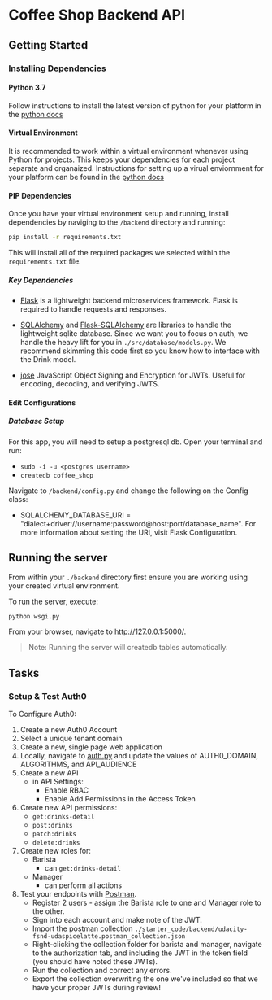 # Coffee Shop Backend API

## Getting Started

### Installing Dependencies

#### Python 3.7

Follow instructions to install the latest version of python for your platform in the [python docs](https://docs.python.org/3/using/unix.html#getting-and-installing-the-latest-version-of-python)

#### Virtual Environment

It is recommended to work within a virtual environment whenever using Python for projects. This keeps your dependencies for each project separate and organaized. Instructions for setting up a virual enviornment for your platform can be found in the [python docs](https://packaging.python.org/guides/installing-using-pip-and-virtual-environments/)

#### PIP Dependencies

Once you have your virtual environment setup and running, install dependencies by naviging to the `/backend` directory and running:

```bash
pip install -r requirements.txt
```

This will install all of the required packages we selected within the `requirements.txt` file.

##### Key Dependencies

- [Flask](http://flask.pocoo.org/)  is a lightweight backend microservices framework. Flask is required to handle requests and responses.

- [SQLAlchemy](https://www.sqlalchemy.org/) and [Flask-SQLAlchemy](https://flask-sqlalchemy.palletsprojects.com/en/2.x/) are libraries to handle the lightweight sqlite database. Since we want you to focus on auth, we handle the heavy lift for you in `./src/database/models.py`. We recommend skimming this code first so you know how to interface with the Drink model.

- [jose](https://python-jose.readthedocs.io/en/latest/) JavaScript Object Signing and Encryption for JWTs. Useful for encoding, decoding, and verifying JWTS.

#### Edit Configurations

##### Database Setup

For this app, you will need to setup a postgresql db. Open your terminal and run:

- `sudo -i -u <postgres username>` 
- `createdb coffee_shop`

Navigate to `/backend/config.py` and change the following on the Config class:

- SQLALCHEMY_DATABASE_URI = "dialect+driver://username:password@host:port/database_name". For more information about setting the URI, visit Flask Configuration.


## Running the server

From within your `./backend` directory first ensure you are working using your created virtual environment.

To run the server, execute:

`python wsgi.py`  

From your browser, navigate to http://127.0.0.1:5000/.

> Note: Running the server will createdb tables automatically.

## Tasks

### Setup & Test Auth0 

To Configure Auth0: 

1. Create a new Auth0 Account
2. Select a unique tenant domain
3. Create a new, single page web application
4. Locally, navigate to [auth.py](backend/src/auth/auth.py) and update the values of AUTH0_DOMAIN, ALGORITHMS, and API_AUDIENCE
5. Create a new API
    - in API Settings:
        - Enable RBAC
        - Enable Add Permissions in the Access Token
6. Create new API permissions:
    - `get:drinks-detail`
    - `post:drinks`
    - `patch:drinks`
    - `delete:drinks`
7. Create new roles for:
    - Barista
        - can `get:drinks-detail`
    - Manager
        - can perform all actions
8. Test your endpoints with [Postman](https://getpostman.com). 
    - Register 2 users - assign the Barista role to one and Manager role to the other.
    - Sign into each account and make note of the JWT.
    - Import the postman collection `./starter_code/backend/udacity-fsnd-udaspicelatte.postman_collection.json`
    - Right-clicking the collection folder for barista and manager, navigate to the authorization tab, and including the JWT in the token field (you should have noted these JWTs).
    - Run the collection and correct any errors.
    - Export the collection overwriting the one we've included so that we have your proper JWTs during review!
